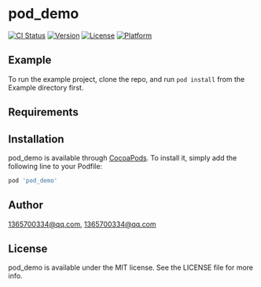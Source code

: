 # pod_demo

[![CI Status](https://img.shields.io/travis/1365700334@qq.com/pod_demo.svg?style=flat)](https://travis-ci.org/1365700334@qq.com/pod_demo)
[![Version](https://img.shields.io/cocoapods/v/pod_demo.svg?style=flat)](https://cocoapods.org/pods/pod_demo)
[![License](https://img.shields.io/cocoapods/l/pod_demo.svg?style=flat)](https://cocoapods.org/pods/pod_demo)
[![Platform](https://img.shields.io/cocoapods/p/pod_demo.svg?style=flat)](https://cocoapods.org/pods/pod_demo)

## Example

To run the example project, clone the repo, and run `pod install` from the Example directory first.

## Requirements

## Installation

pod_demo is available through [CocoaPods](https://cocoapods.org). To install
it, simply add the following line to your Podfile:

```ruby
pod 'pod_demo'
```

## Author

1365700334@qq.com, 1365700334@qq.com

## License

pod_demo is available under the MIT license. See the LICENSE file for more info.
